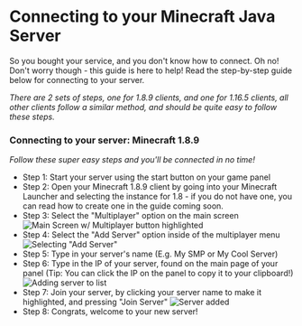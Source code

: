 # Connecting to your Minecraft Java Server
So you bought your service, and you don't know how to connect. Oh no! Don't worry though - this guide is here to help! Read the step-by-step guide below for connecting to your server.

*There are 2 sets of steps, one for 1.8.9 clients, and one for 1.16.5 clients, all other clients follow a similar method, and should be quite easy to follow these steps.*

### Connecting to your server: Minecraft 1.8.9
*Follow these super easy steps and you'll be connected in no time!*

- Step 1: Start your server using the start button on your game panel
- Step 2: Open your Minecraft 1.8.9 client by going into your Minecraft Launcher and selecting the instance for 1.8 - if you do not have one, you can read how to create one in the guide coming soon.
- Step 3: Select the "Multiplayer" option on the main screen
![Main Screen w/ Multiplayer button highlighted](https://versatilenode-kb.kawaiicdn.com/assets/images/1.8-multiplayer-option-circled.png?_t=1614679297)
- Step 4: Select the "Add Server" option inside of the multiplayer menu
![Selecting "Add Server"](https://versatilenode-kb.kawaiicdn.com/assets/images/add-server-circled.png?_t=1614679287)
- Step 5: Type in your server's name (E.g. My SMP or My Cool Server)
- Step 6: Type in the IP of your server, found on the main page of your panel (Tip: You can click the IP on the panel to copy it to your clipboard!)
![Adding server to list](https://versatilenode-kb.kawaiicdn.com/assets/images/1.8-add-server-menu-annotated.png?_t=1614679293)
- Step 7: Join your server, by clicking your server name to make it highlighted, and pressing "Join Server"
![Server added](https://versatilenode-kb.kawaiicdn.com/assets/images/1.8-multiplayer-with-server-added.png?_t=1614679306)
- Step 8: Congrats, welcome to your new server!
